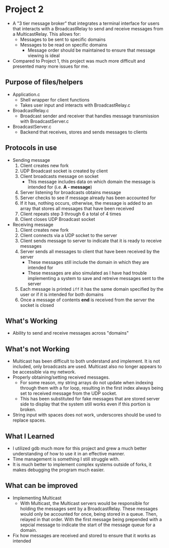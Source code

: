 # Project 2
* A "3 tier message broker" that integrates a terminal interface for users that interacts with a BroadcastRelay to send and receive messages from a MulticastRelay. This allows for:
    * Messages to be sent to specific domains
    * Messages to be read on specific domains
        * Message order should be maintained to ensure that message viewing is ideal
* Compared to Project 1, this project was much more difficult and presented many more issues for me.

## Purpose of files/helpers
* Application.c
    * Shell wrapper for client functions
    * Takes user input and interacts with BroadcastRelay.c
* BroadcastRelay.c
    * Broadcast sender and receiver that handles message transmission with BroadcastServer.c
* BroadcastServer.c
    * Backend that receives, stores and sends messages to clients

## Protocols in use
* Sending message
    1. Client creates new fork
    2. UDP Broadcast socket is created by client
    3. Client broadcasts message on socket
        * This message includes data on which domain the message is intended for (i.e. **A - message**)
    4. Server listening for broadcasts obtains message
    5. Server checks to see if message already has been accounted for
    6. If it has, nothing occurs, otherwise, the message is added to an array that stores all messages that have been received
    7. Client repeats step 3 through 6 a total of 4 times
    8. Client closes UDP Broadcast socket
* Receiving message
    1. Client creates new fork
    2. Client connects via a UDP socket to the server
    3. Client sends message to server to indicate that it is ready to receive messages
    4. Server sends all messages to client that have been received by the server
        * These messages still include the domain in which they are intended for
        * These messages are also simulated as I have had trouble implementing a system to save and retreive messages sent to the server
    5. Each message is printed `iff` it has the same domain specified by the user or if it is intended for both domains
    6. Once a message of contents **end** is received from the server the socket is closed

## What's Working
* Ability to send and receive messages across "domains"

## What's not Working
* Multicast has been difficult to both understand and implement. It is not included, only broadcasts are used. Multicast also no longer appears to be accessible via my network.
* Properly obtaining/setting received messages.
    * For some reason, my string arrays do not update when indexing through them with a for loop, resulting in the first index always being set to received message from the UDP socket.
    * This has been substituted for fake messages that are stored server side to display that the system still works even if this portion is broken.
* String input with spaces does not work, underscores should be used to replace spaces.

## What I Learned
* I utilized gdb much more for this project and grew a much better understanding of how to use it in an effective manner.
* Time management is something I still struggle with.
* It is much better to implement complex systems outside of forks, it makes debugging the program much easier.

## What can be improved
* Implementing Multicast
    * With Multicast, the Multicast servers would be responsible for holding the messages sent by a BroadcastRelay. These messages would only be accounted for once, being stored in a queue. Then, relayed in that order. With the first message being prepended with a sepcial message to indicate the start of the message queue for a domain.
* Fix how messages are received and stored to ensure that it works as intended
